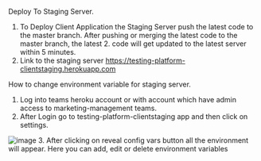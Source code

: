 Deploy To Staging Server.
1. To Deploy Client Application the Staging Server push the latest code to the master branch. After pushing or merging the latest code to the master branch, the latest 2. code will get updated to the latest server within 5 minutes.
3. Link to the staging server https://testing-platform-clientstaging.herokuapp.com 

How to change environment variable for staging server.
1. Log into teams heroku account or with account which have admin access to marketing-management teams.
2. After Login go to testing-platform-clientstaging app and then click on settings. 

![image](https://user-images.githubusercontent.com/50096917/209548870-011ec664-649e-4a45-9db1-276e45c1dc42.png)
3. After clicking on reveal config vars button all the environment will appear. Here you can add, edit or delete environment variables 
